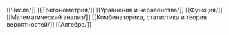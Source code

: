 [[Числа/]]
[[Тригонометрия/]]
[[Уравнения и неравенства/]]
[[Функция/]]
[[Математический анализ/]]
[[Комбинаторика, статистика и теория вероятностей/]]
[[Алгебра/]]